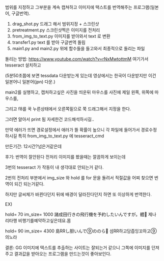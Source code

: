 범위를 지정하고 그부분을 계속 캡쳐하고 이미지에 택스트를 번역해주는 프로그램(일본어, 구글번역).
1. drag_shot.py 드래그 해서 범위지정 + 스크린샷
2. pretreatment.py 스크린샷찍은 이미지를 전처리
3. from_img_to_text.py 이미지를 받아와서 text 로 변환
4. transfer1.py text 를 받아 구글번역 돌림
5. main1.py and main2.py 위에 함수들을 들고와서 최종적으로 돌리는 파일

돌리는 방법:
https://www.youtube.com/watch?v=rNxMwtottmM 여기가서 tesseract 설치하고

(5분50초쯤에 보면 tessdata 다운받는게 있는데 영상에서는 한국어 다운받지만 이건 일본어니 일본어(jpn) 다운.)

main2를 실행하고, 캡처하고싶은 사진을 띄운뒤 마우스를 사진에 제일 왼쪽, 위쪽에 마우스를,

그리고 f8를 꾹 누른상태에서 오른쪽밑으로 쭉 드래그해서 지정을 한다.

그러면 알아서 print 됨 자세한건 코드해석하시길..

만약 에러가 뜨면 경로설정에서 애러가 뜰 확률이 높으니 각 파일에 들어가서 경로수정 하시길 특히 from_img_to_text.py 에 tesseract_cmd


만든기간: 12시간?넘은거같은데

후기: 번역이 잘안된다 전처리 이미지를 봤을때는 깔끔하게 보이는데

3번의 tesseract 가 작동이 내 생각대로 안되는거 같다.

2번의 전처리 부분에서 img_size 와 hold 를 for 문을 돌려서 적절값을 어찌 찾으면 번역이 되긴 되는거같다.

하지만 글씨체가 바뀐다던지 뒤에 배경이 달라진다던지 하면 또 이상하게 번역한다.


EX)

hold= 70 im_size= 1000
諸成田行きの飛行機を予約したいんですが。體
제나리타행 비행기를예약하고싶은데요.몸

hold= 90 im_size= 4300
島RRし胆いんで⑨ののら
섬RR하고담즙잉꼬하고⑨의노라

결론: GG
이미지에 택스트를 추출하는 사이트는 잘되는거 같으니 그쪽에 이미지를 던져주고 결과값을 받아오는 프로그램을 만드는것이 좋아보인다.
